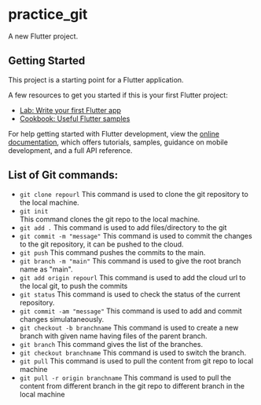# practice_git

A new Flutter project.

## Getting Started

This project is a starting point for a Flutter application.

A few resources to get you started if this is your first Flutter project:

- [Lab: Write your first Flutter app](https://docs.flutter.dev/get-started/codelab)
- [Cookbook: Useful Flutter samples](https://docs.flutter.dev/cookbook)

For help getting started with Flutter development, view the
[online documentation](https://docs.flutter.dev/), which offers tutorials,
samples, guidance on mobile development, and a full API reference.



## List of Git commands:

- `git clone repourl`
 This command is used to clone the git repository to the local machine.
- `git init`  
 This command clones the git repo to the local machine.
- `git add .`
 This command is used to add files/directory to the git
- `git commit -m "message"`
 This command is used to commit the changes to the git repository, it can be pushed to the cloud.
- `git push`
 This command pushes the commits to the main.
- `git branch -m "main"`
 This command is used to give the root branch name as "main".
- `git add origin repourl`
 This command is used to add the cloud url to the local git, to push the commits
- `git status`
 This command is used to check the status of the current repository.
- `git commit -am "message"`
 This command is used to add and commit changes simulataneously.
- `git checkout -b branchname`
 This command is used to create a new branch with given name having files of the parent branch.
- `git branch`
 This command gives the list of the branches.
- `git checkout branchname`
 This command is used to switch the branch.
- `git pull`
 This command is used to pull the content from git repo to local machine
- `git pull -r origin branchname`
 This command is used to pull the content from different branch in the git repo to different branch in the local machine